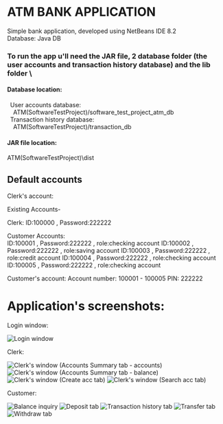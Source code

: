 # ATM BANK APPLICATION
Simple bank application, developed using NetBeans IDE 8.2\
Database: Java DB 
### To run the app u'll need the JAR file, 2 database folder (the user accounts and transaction history database) and the lib folder \
#### Database location:
&ensp;User accounts database: \
&ensp;&ensp;ATM(SoftwareTestProject)/software_test_project_atm_db \
&ensp;Transaction history database: \
&ensp;&ensp;ATM(SoftwareTestProject)/transaction_db
#### JAR file location:
  ATM(SoftwareTestProject)\dist 

## Default accounts
Clerk's account: 

Existing Accounts-

Clerk:
ID:100000 , Password:222222   

Customer Accounts:	
ID:100001 , Password:222222  , role:checking account
ID:100002 , Password:222222  , role:saving account
ID:100003 , Password:222222  , role:credit account
ID:100004 , Password:222222  , role:checking account
ID:100005 , Password:222222  , role:checking account

Customer's account:
  Account number: 100001 - 100005
  PIN: 222222
  
 # Application's screenshots:
 
  Login window:
  
   ![Login window](https://user-images.githubusercontent.com/4330756/115949591-bcc0b780-a508-11eb-840a-772868286551.jpg)

  Clerk:
    
   ![Clerk's window (Accounts Summary tab - accounts)](https://user-images.githubusercontent.com/4330756/115949625-f396cd80-a508-11eb-8790-2ebcf913f5fa.jpg)
   ![Clerk's window (Accounts Summary tab - balance)](https://user-images.githubusercontent.com/4330756/115949628-f4c7fa80-a508-11eb-8112-5fc672d68ba8.jpg)
   ![Clerk's window (Create acc tab)](https://user-images.githubusercontent.com/4330756/115949629-f5609100-a508-11eb-9e40-2f9015808a44.jpg)
   ![Clerk's window (Search acc tab)](https://user-images.githubusercontent.com/4330756/115949631-f5f92780-a508-11eb-853e-03076bdb669a.jpg)
  
  Customer:
  
   ![Balance inquiry](https://user-images.githubusercontent.com/4330756/115949650-13c68c80-a509-11eb-866c-fd16a79632ca.jpg)
   ![Deposit tab](https://user-images.githubusercontent.com/4330756/115949651-145f2300-a509-11eb-8a59-27cefd429d4c.jpg)
   ![Transaction history tab](https://user-images.githubusercontent.com/4330756/115949653-14f7b980-a509-11eb-8e56-73f702c36be9.jpg)
   ![Transfer tab](https://user-images.githubusercontent.com/4330756/115949654-15905000-a509-11eb-86c2-1091ed56bfc9.jpg)
   ![Withdraw tab](https://user-images.githubusercontent.com/4330756/115949655-1628e680-a509-11eb-96b8-8fb481bee795.jpg)


